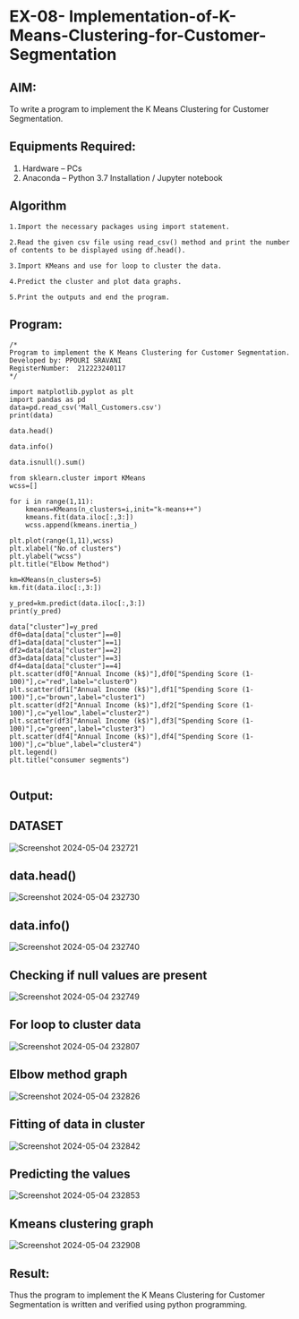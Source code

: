 # EX-08- Implementation-of-K-Means-Clustering-for-Customer-Segmentation

## AIM:
To write a program to implement the K Means Clustering for Customer Segmentation.

## Equipments Required:
1. Hardware – PCs
2. Anaconda – Python 3.7 Installation / Jupyter notebook

## Algorithm
```
1.Import the necessary packages using import statement.

2.Read the given csv file using read_csv() method and print the number of contents to be displayed using df.head().

3.Import KMeans and use for loop to cluster the data.

4.Predict the cluster and plot data graphs.

5.Print the outputs and end the program.
```

## Program:
```
/*
Program to implement the K Means Clustering for Customer Segmentation.
Developed by: PPOURI SRAVANI
RegisterNumber:  212223240117
*/

import matplotlib.pyplot as plt
import pandas as pd
data=pd.read_csv('Mall_Customers.csv')
print(data)

data.head()

data.info()

data.isnull().sum()

from sklearn.cluster import KMeans
wcss=[]

for i in range(1,11):
    kmeans=KMeans(n_clusters=i,init="k-means++")
    kmeans.fit(data.iloc[:,3:])
    wcss.append(kmeans.inertia_)

plt.plot(range(1,11),wcss)
plt.xlabel("No.of clusters")
plt.ylabel("wcss")
plt.title("Elbow Method")

km=KMeans(n_clusters=5)
km.fit(data.iloc[:,3:])

y_pred=km.predict(data.iloc[:,3:])
print(y_pred)

data["cluster"]=y_pred
df0=data[data["cluster"]==0]
df1=data[data["cluster"]==1]
df2=data[data["cluster"]==2]
df3=data[data["cluster"]==3]
df4=data[data["cluster"]==4]
plt.scatter(df0["Annual Income (k$)"],df0["Spending Score (1-100)"],c="red",label="cluster0")
plt.scatter(df1["Annual Income (k$)"],df1["Spending Score (1-100)"],c="brown",label="cluster1")
plt.scatter(df2["Annual Income (k$)"],df2["Spending Score (1-100)"],c="yellow",label="cluster2")
plt.scatter(df3["Annual Income (k$)"],df3["Spending Score (1-100)"],c="green",label="cluster3")
plt.scatter(df4["Annual Income (k$)"],df4["Spending Score (1-100)"],c="blue",label="cluster4")
plt.legend()
plt.title("consumer segments")


```

## Output:
## DATASET
![Screenshot 2024-05-04 232721](https://github.com/sravanipopuri2006/Implementation-of-K-Means-Clustering-for-Customer-Segmentation/assets/139778301/1f21bfae-f901-4876-9938-5b25d3453d78)
## data.head()
![Screenshot 2024-05-04 232730](https://github.com/sravanipopuri2006/Implementation-of-K-Means-Clustering-for-Customer-Segmentation/assets/139778301/07b7f7b0-0fe6-4d47-9324-f5e8a2b00a3e)
## data.info()
![Screenshot 2024-05-04 232740](https://github.com/sravanipopuri2006/Implementation-of-K-Means-Clustering-for-Customer-Segmentation/assets/139778301/0760e944-2e37-40f6-ad60-6122409c676a)
## Checking if null values are present
![Screenshot 2024-05-04 232749](https://github.com/sravanipopuri2006/Implementation-of-K-Means-Clustering-for-Customer-Segmentation/assets/139778301/7cebf8ff-cba9-4470-abc6-653c9f4d81c8)
## For loop to cluster data
![Screenshot 2024-05-04 232807](https://github.com/sravanipopuri2006/Implementation-of-K-Means-Clustering-for-Customer-Segmentation/assets/139778301/79e6d32e-b817-4b48-ad71-50d4e3ddbc78)

## Elbow method graph
![Screenshot 2024-05-04 232826](https://github.com/sravanipopuri2006/Implementation-of-K-Means-Clustering-for-Customer-Segmentation/assets/139778301/ba85aa5c-38cd-41e3-b922-6f6b49de9254)
## Fitting of data in cluster
![Screenshot 2024-05-04 232842](https://github.com/sravanipopuri2006/Implementation-of-K-Means-Clustering-for-Customer-Segmentation/assets/139778301/c0396bce-2e4b-4f60-802a-399378487675)
## Predicting the values
![Screenshot 2024-05-04 232853](https://github.com/sravanipopuri2006/Implementation-of-K-Means-Clustering-for-Customer-Segmentation/assets/139778301/1bdfb664-1f26-4358-83c1-8eb988f548d2)
## Kmeans clustering graph
![Screenshot 2024-05-04 232908](https://github.com/sravanipopuri2006/Implementation-of-K-Means-Clustering-for-Customer-Segmentation/assets/139778301/16d1d56c-6fb7-4964-96e7-3becb1e45fb4)












## Result:
Thus the program to implement the K Means Clustering for Customer Segmentation is written and verified using python programming.
